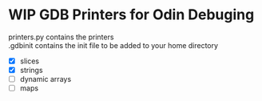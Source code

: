 # WIP GDB Printers for Odin Debuging
printers.py contains the printers \
.gdbinit contains the init file to be added to your home directory
- [x] slices
- [x] strings
- [ ] dynamic arrays
- [ ] maps  
